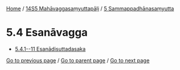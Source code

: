 
[Home](/) / [14S5 Mahāvaggasaṃyuttapāḷi](/tipitaka/14S5.md) / [5 Sammappadhānasaṃyutta](/tipitaka/14S5/5.md)

# 5.4 Esanāvagga

* [5.4.1--11 Esanādisuttadasaka](/tipitaka/14S5/5/5.4/5.4.1--11.md)

[Go to previous page](/tipitaka/14S5/5/5.3/5.3.1--12.md) / [Go to parent page](/tipitaka/14S5/5.md) / [Go to next page](/tipitaka/14S5/5/5.4/5.4.1--11.md)


